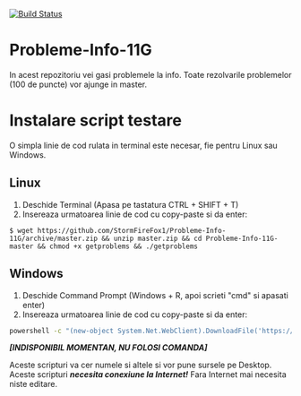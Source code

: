 [![Build Status](https://travis-ci.org/StormFireFox1/Probleme-Info-11G.svg?branch=master)](https://travis-ci.org/StormFireFox1/Probleme-Info-11G)

# Probleme-Info-11G
In acest repozitoriu vei gasi problemele la info.
Toate rezolvarile problemelor (100 de puncte) vor ajunge in master.

# Instalare script testare

O simpla linie de cod rulata in terminal este necesar, fie pentru Linux sau Windows.

## Linux

1. Deschide Terminal (Apasa pe tastatura CTRL + SHIFT + T)
2. Insereaza urmatoarea linie de cod cu copy-paste si da enter:
```shell
$ wget https://github.com/StormFireFox1/Probleme-Info-11G/archive/master.zip && unzip master.zip && cd Probleme-Info-11G-master && chmod +x getproblems && ./getproblems
```

## Windows
1. Deschide Command Prompt (Windows + R, apoi scrieti "cmd" si apasati enter)
2. Insereaza urmatoarea linie de cod cu copy-paste si da enter:

```bat
powershell -c "(new-object System.Net.WebClient).DownloadFile('https://github.com/StormFireFox1/Probleme-Info-11G/archive/master.zip', 'master.zip'); (new-object System.Net.WebClient).DownloadFile('https://pastebin.com/raw/2XKERR8f', 'unzip.vbs')" && cscript //B unzip.vbs master.zip && cd Probleme-Info-11G-master
```

***[INDISPONIBIL MOMENTAN, NU FOLOSI COMANDA]***

Aceste scripturi va cer numele si altele si vor pune sursele pe Desktop. Aceste scripturi ***necesita conexiune la Internet!*** Fara Internet mai necesita niste editare.
